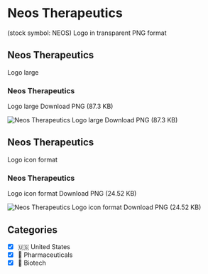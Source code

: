 # Neos Therapeutics
 (stock symbol: NEOS) Logo in transparent PNG format

## Neos Therapeutics
 Logo large

### Neos Therapeutics
 Logo large Download PNG (87.3 KB)

![Neos Therapeutics
 Logo large Download PNG (87.3 KB)](/img/orig/NEOS_BIG-f96d4430.png)

## Neos Therapeutics
 Logo icon format

### Neos Therapeutics
 Logo icon format Download PNG (24.52 KB)

![Neos Therapeutics
 Logo icon format Download PNG (24.52 KB)](/img/orig/NEOS-0eff774b.png)



## Categories
- [x] 🇺🇸 United States
- [x] 💊 Pharmaceuticals
- [x] 🧬 Biotech
